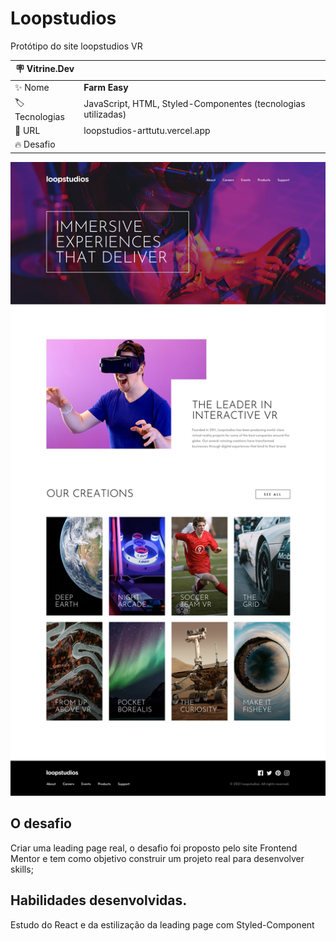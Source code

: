 
# Loopstudios

Protótipo do site loopstudios VR

| :placard: Vitrine.Dev |     |
| -------------  | --- |
| :sparkles: Nome        | **Farm Easy**
| :label: Tecnologias | JavaScript, HTML, Styled-Componentes (tecnologias utilizadas)
| :rocket: URL         | loopstudios-arttutu.vercel.app
| :fire: Desafio     | 

<!-- Inserir imagem com a #vitrinedev ao final do link -->
![](https://github.com/Arttutu/loopstudios/blob/master/public/img/design/desktop-design.jpg?raw=true)

## O desafio

Criar uma leading page real, o desafio foi proposto pelo site Frontend Mentor e tem como objetivo construir um projeto real para desenvolver skills;

## Habilidades desenvolvidas.

Estudo do React e da estilização da leading page com Styled-Component
